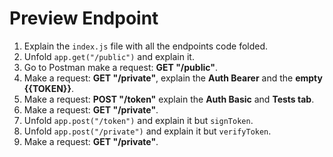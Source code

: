 # Preview Endpoint

1. Explain the `index.js` file with all the endpoints code folded.
2. Unfold `app.get("/public")` and explain it.
3. Go to Postman make a request: **GET "/public"**.
4. Make a request: **GET "/private"**, explain the **Auth Bearer** and the **empty {{TOKEN}}**.
5. Make a request: **POST "/token"** explain the **Auth Basic** and **Tests tab**.
6. Make a request: **GET "/private"**.
7. Unfold `app.post("/token")` and explain it but `signToken`.
8. Unfold `app.post("/private")` and explain it but `verifyToken`.
9. Make a request: **GET "/private"**.